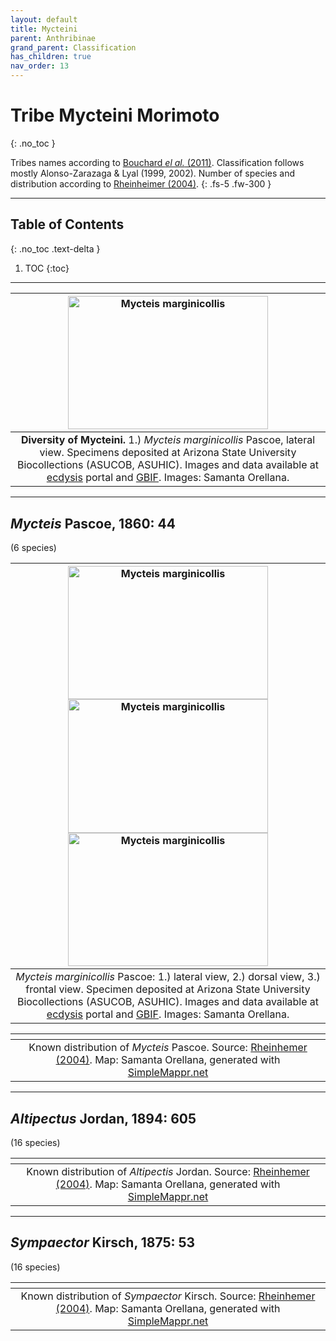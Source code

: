 ```yaml
---
layout: default
title: Mycteini
parent: Anthribinae
grand_parent: Classification
has_children: true
nav_order: 13
---
```



# Tribe Mycteini Morimoto
{: .no_toc }

Tribes names according to [Bouchard _el al._ (2011)](https://zookeys.pensoft.net/articles.php?id=4001). Classification follows mostly Alonso-Zarazaga & Lyal (1999, 2002). Number of species and distribution according to [Rheinheimer (2004)](https://www.zobodat.at/pdf/Mitt-Ent-Ver-Stuttgart_39_2004_0001-0244.pdf).
{: .fs-5 .fw-300 }

---

## Table of Contents
{: .no_toc .text-delta }

1. TOC
{:toc}

---

| [<img src="https://serv.biokic.asu.edu/imglib/ecdysis/ASU_ASUCOB/ASUCOB0015/ASUCOB0015327_lateral_edited_1619129450.jpg" alt="Mycteis marginicollis" width="320" height="213.4">](https://serv.biokic.asu.edu/ecdysis/collections/individual/index.php?occid=658529) | 
|:--:| 
|**Diversity of Mycteini.** 1.) *Mycteis marginicollis* Pascoe, lateral view. Specimens deposited at Arizona State University Biocollections (ASUCOB, ASUHIC). Images and data available at [ecdysis](https://serv.biokic.asu.edu/ecdysis/index.php) portal and [GBIF](gbif.org). Images: Samanta Orellana.|

---

## _Mycteis_ Pascoe, 1860: 44
(6 species)

|  [<img src="https://serv.biokic.asu.edu/imglib/ecdysis/ASU_ASUCOB/ASUCOB0015/ASUCOB0015327_lateral_edited_1619129450.jpg" alt="Mycteis marginicollis" width="320" height="213.4">](https://serv.biokic.asu.edu/ecdysis/collections/individual/index.php?occid=658529)  [<img src="https://serv.biokic.asu.edu/imglib/ecdysis/ASU_ASUCOB/ASUCOB0015/ASUCOB0015327_dorsal_edited_1619130844.jpg" alt="Mycteis marginicollis" width="320" height="213.4">](https://serv.biokic.asu.edu/ecdysis/collections/individual/index.php?occid=658529)  [<img src="https://serv.biokic.asu.edu/imglib/ecdysis/ASU_ASUCOB/ASUCOB0015/ASUCOB0015327_frontal_edited_1619131748.jpg" alt="Mycteis marginicollis" width="320" height="213.4">](https://serv.biokic.asu.edu/ecdysis/collections/individual/index.php?occid=658529) | 
|:--:| 
|_Mycteis marginicollis_ Pascoe: 1.) lateral view, 2.) dorsal view, 3.) frontal view. Specimen deposited at Arizona State University Biocollections (ASUCOB, ASUHIC). Images and data available at [ecdysis](https://serv.biokic.asu.edu/ecdysis/index.php) portal and [GBIF](gbif.org). Images: Samanta Orellana.|

|<img src="https://www.simplemappr.net/map/19882" alt="" />| 
|:--:| 
|Known distribution of _Mycteis_ Pascoe. Source: [Rheinhemer (2004)](https://www.zobodat.at/pdf/Mitt-Ent-Ver-Stuttgart_39_2004_0001-0244.pdf). Map: Samanta Orellana, generated with [SimpleMappr.net](https://www.simplemappr.net/) |

---

## _Altipectus_ Jordan, 1894: 605
(16 species)

|<img src="https://www.simplemappr.net/map/19884" alt="" />| 
|:--:| 
|Known distribution of _Altipectis_ Jordan. Source: [Rheinhemer (2004)](https://www.zobodat.at/pdf/Mitt-Ent-Ver-Stuttgart_39_2004_0001-0244.pdf). Map: Samanta Orellana, generated with [SimpleMappr.net](https://www.simplemappr.net/) |

---

## _Sympaector_ Kirsch, 1875: 53
(16 species)

|<img src="https://www.simplemappr.net/map/19883" alt="" />| 
|:--:| 
|Known distribution of _Sympaector_ Kirsch. Source: [Rheinhemer (2004)](https://www.zobodat.at/pdf/Mitt-Ent-Ver-Stuttgart_39_2004_0001-0244.pdf). Map: Samanta Orellana, generated with [SimpleMappr.net](https://www.simplemappr.net/) |
